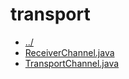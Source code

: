# transport 

* [../](..)
* [ReceiverChannel.java](ReceiverChannel.java)
* [TransportChannel.java](TransportChannel.java)

